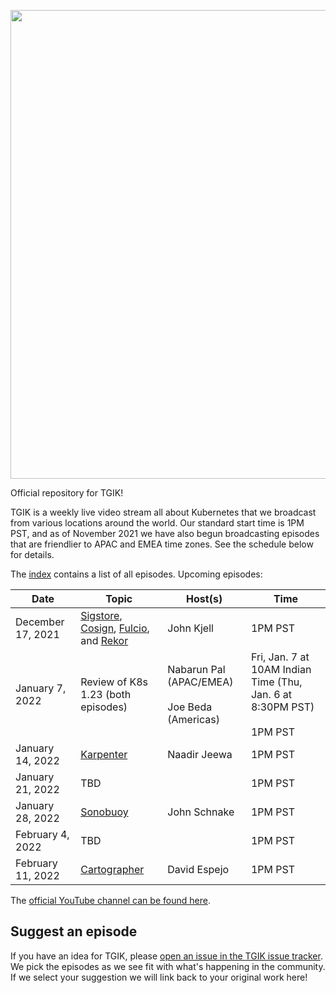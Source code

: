 <p align="center"><img src="tgik-repo.png" width="750"></p>


Official repository for TGIK!

TGIK is a weekly live video stream all about Kubernetes that we broadcast from various locations around the world. Our standard start time is 1PM PST, and as of November 2021 we have also begun broadcasting episodes that are friendlier to APAC and EMEA time zones. See the schedule below for details.

The [index](playlist.md) contains a list of all episodes. Upcoming episodes:

| Date  |  Topic | Host(s)  | Time  |
|---|---|---|---|
| December 17, 2021  | [Sigstore](https://www.sigstore.dev/), [Cosign](https://github.com/sigstore/cosign), [Fulcio](https://github.com/sigstore/fulcio), and [Rekor](https://github.com/sigstore/rekor)  | John Kjell  | 1PM PST |
| January 7, 2022  | Review of K8s 1.23 (both episodes) | Nabarun Pal (APAC/EMEA) </br><br> Joe Beda (Americas) | Fri, Jan. 7 at 10AM Indian Time (Thu, Jan. 6 at 8:30PM PST) <br><br>1PM PST |
| January 14, 2022  | [Karpenter](https://karpenter.sh/) | Naadir Jeewa  | 1PM PST |
| January 21, 2022  | TBD |   | 1PM PST |
| January 28, 2022  | [Sonobuoy](https://github.com/vmware-tanzu/sonobuoy) | John Schnake  | 1PM PST |
| February 4, 2022  | TBD |   | 1PM PST |
| February 11, 2022  | [Cartographer](https://github.com/vmware-tanzu/cartographer) | David Espejo  | 1PM PST |

The [official YouTube channel can be found here](https://tgik.io).

## Suggest an episode

If you have an idea for TGIK, please [open an issue in the TGIK issue tracker](https://github.com/vmware-tanzu/tgik/issues/new).
We pick the episodes as we see fit with what's happening in the community.
If we select your suggestion we will link back to your original work here!
